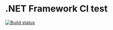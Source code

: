 # .NET Framework CI test

[![Build status](https://ci.appveyor.com/api/projects/status/279gihsjo62hj48p?svg=true)](https://ci.appveyor.com/project/hkato/net48-action-test)
